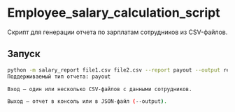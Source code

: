 # Employee_salary_calculation_script
Скрипт для генерации отчета по зарплатам сотрудников из CSV-файлов.

## Запуск

```bash
python -m salary_report file1.csv file2.csv --report payout --output report.json
Поддерживаемый тип отчета: payout

Вход — один или несколько CSV-файлов с данными сотрудников.

Выход — отчет в консоль или в JSON-файл (--output).

